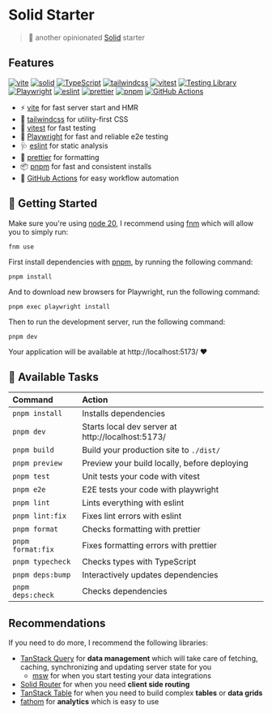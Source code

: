 # Solid Starter

> 🍱 another opinionated [Solid][solid] starter

## Features

[![vite](https://img.shields.io/badge/Vite-B73BFE?style=for-the-badge&logo=vite&logoColor=FFD62E)][vite]
[![solid](https://img.shields.io/badge/Solid%20JS-2C4F7C?style=for-the-badge&logo=solid&logoColor=white)][solid]
[![TypeScript](https://img.shields.io/badge/TypeScript-007ACC?style=for-the-badge&logo=typescript&logoColor=white)][TypeScript]
[![tailwindcss](https://img.shields.io/badge/Tailwind_CSS-38B2AC?style=for-the-badge&logo=tailwind-css&logoColor=white)][tailwindcss]
[![vitest](https://img.shields.io/badge/vitest-6E9F18?style=for-the-badge&logo=vitest&logoColor=white)][vitest]
[![Testing Library](https://img.shields.io/badge/-testinglibrary-%23E33332?style=for-the-badge&logo=testinglibrary&logoColor=white)][Testing Library]
[![Playwright](https://img.shields.io/badge/Playwright-45ba4b?style=for-the-badge&logo=Playwright&logoColor=white)][Playwright]
[![eslint](https://img.shields.io/badge/eslint-3A33D1?style=for-the-badge&logo=eslint&logoColor=white)][eslint]
[![prettier](https://img.shields.io/badge/prettier-1A2C34?style=for-the-badge&logo=prettier&logoColor=F7BA3E)][prettier]
[![pnpm](https://img.shields.io/badge/pnpm-%234a4a4a.svg?style=for-the-badge&logo=pnpm&logoColor=f69220)][pnpm]
[![GitHub Actions](https://img.shields.io/badge/GitHub_Actions-2088FF?style=for-the-badge&logo=github-actions&logoColor=white)][GitHub Actions]

- ⚡️ [vite][vite] for fast server start and HMR
- 💄 [tailwindcss][tailwindcss] for utility-first CSS
- 🧪 [vitest][vitest] for fast testing
- 🧪 [Playwright][Playwright] for fast and reliable e2e testing
- 🩺 [eslint][eslint] for static analysis
- 🎨 [prettier][prettier] for formatting
- 📦 [pnpm][pnpm] for fast and consistent installs
- 👷 [GitHub Actions][GitHub Actions] for easy workflow automation

## 🏁 Getting Started

Make sure you're using [node 20](https://nodejs.dev/en/about/releases), I recommend using [fnm](https://github.com/Schniz/fnm) which will allow you to simply run:

```
fnm use
```

First install dependencies with [pnpm](https://pnpm.io/installation), by running the following command:

```
pnpm install
```

And to download new browsers for Playwright, run the following command:

```
pnpm exec playwright install
```

Then to run the development server, run the following command:

```
pnpm dev
```

Your application will be available at http://localhost:5173/ ❤️

## 🧞 Available Tasks

| Command           | Action                                            |
| :---------------- | :------------------------------------------------ |
| `pnpm install`    | Installs dependencies                             |
| `pnpm dev`        | Starts local dev server at http://localhost:5173/ |
| `pnpm build`      | Build your production site to `./dist/`           |
| `pnpm preview`    | Preview your build locally, before deploying      |
| `pnpm test`       | Unit tests your code with vitest                  |
| `pnpm e2e`        | E2E tests your code with playwright               |
| `pnpm lint`       | Lints everything with eslint                      |
| `pnpm lint:fix`   | Fixes lint errors with eslint                     |
| `pnpm format`     | Checks formatting with prettier                   |
| `pnpm format:fix` | Fixes formatting errors with prettier             |
| `pnpm typecheck`  | Checks types with TypeScript                      |
| `pnpm deps:bump`  | Interactively updates dependencies                |
| `pnpm deps:check` | Checks dependencies                               |

## Recommendations

If you need to do more, I recommend the following libraries:

- [TanStack Query](https://tanstack.com/query/v4/docs/solid/overview) for **data management** which will take care of fetching, caching, synchronizing and updating server state for you
  - [msw](https://mswjs.io/) for when you start testing your data integrations
- [Solid Router](https://github.com/solidjs/solid-router) for when you need **client side routing**
- [TanStack Table](https://tanstack.com/table/v8/docs/adapters/solid-table) for when you need to build complex **tables** or **data grids**
- [fathom](https://usefathom.com/) for **analytics** which is easy to use

<!-- features references start -->

[vite]: https://vitejs.dev
[solid]: https://docs.solidjs.com
[TypeScript]: https://www.typescriptlang.org
[tailwindcss]: https://tailwindcss.com
[eslint]: https://eslint.org
[vitest]: https://vitest.dev/guide/why.html
[Testing Library]: https://testing-library.com/docs/guiding-principles
[Playwright]: https://playwright.dev
[prettier]: https://prettier.io
[pnpm]: https://pnpm.io
[GitHub Actions]: https://github.com/features/actions

<!-- features references end -->
